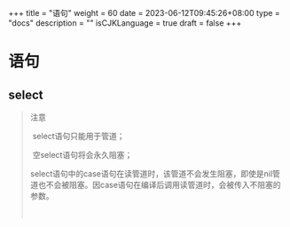 +++
title = "语句"
weight = 60
date = 2023-06-12T09:45:26+08:00
type = "docs"
description = ""
isCJKLanguage = true
draft = false
+++

# 语句

## select

> 注意
>
> ​	select语句只能用于管道；
>
> ​	空select语句将会永久阻塞；
>
> ​	select语句中的case语句在读管道时，该管道不会发生阻塞，即使是nil管道也不会被阻塞。因case语句在编译后调用读管道时，会被传入不阻塞的参数。
>
> ​	
